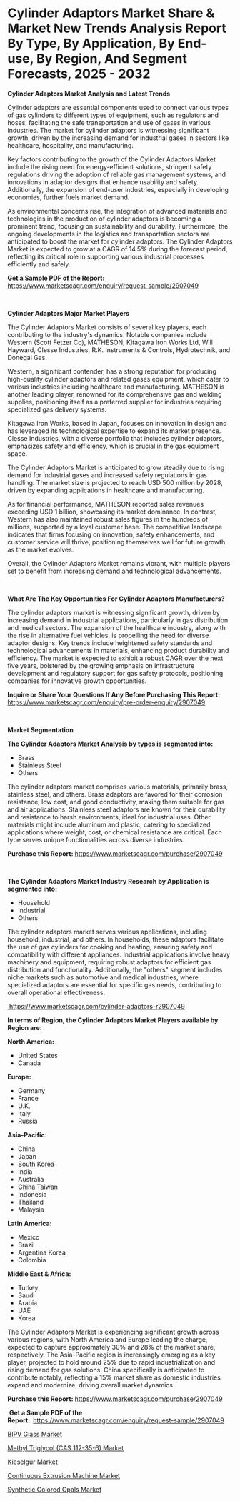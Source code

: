 <p><h1>Cylinder Adaptors Market Share & Market New Trends Analysis Report By Type, By Application, By End-use, By Region, And Segment Forecasts, 2025 - 2032</h1></p><p><strong>Cylinder Adaptors Market Analysis and Latest Trends</strong></p>
<p><p>Cylinder adaptors are essential components used to connect various types of gas cylinders to different types of equipment, such as regulators and hoses, facilitating the safe transportation and use of gases in various industries. The market for cylinder adaptors is witnessing significant growth, driven by the increasing demand for industrial gases in sectors like healthcare, hospitality, and manufacturing. </p><p>Key factors contributing to the growth of the Cylinder Adaptors Market include the rising need for energy-efficient solutions, stringent safety regulations driving the adoption of reliable gas management systems, and innovations in adaptor designs that enhance usability and safety. Additionally, the expansion of end-user industries, especially in developing economies, further fuels market demand. </p><p>As environmental concerns rise, the integration of advanced materials and technologies in the production of cylinder adaptors is becoming a prominent trend, focusing on sustainability and durability. Furthermore, the ongoing developments in the logistics and transportation sectors are anticipated to boost the market for cylinder adaptors. The Cylinder Adaptors Market is expected to grow at a CAGR of 14.5% during the forecast period, reflecting its critical role in supporting various industrial processes efficiently and safely.</p></p>
<p><strong>Get a Sample PDF of the Report:&nbsp;</strong> <a href="https://www.marketscagr.com/enquiry/request-sample/2907049?utm_campaign=2097&utm_medium=2&utm_source=Github&utm_content=ia&utm_term=12032025&utm_id=cylinder-adaptors">https://www.marketscagr.com/enquiry/request-sample/2907049</a></p>
<p>&nbsp;</p>
<p><strong>Cylinder Adaptors Major Market Players</strong></p>
<p><p>The Cylinder Adaptors Market consists of several key players, each contributing to the industry's dynamics. Notable companies include Western (Scott Fetzer Co), MATHESON, Kitagawa Iron Works Ltd, Will Hayward, Clesse Industries, R.K. Instruments & Controls, Hydrotechnik, and Donegal Gas. </p><p>Western, a significant contender, has a strong reputation for producing high-quality cylinder adaptors and related gases equipment, which cater to various industries including healthcare and manufacturing. MATHESON is another leading player, renowned for its comprehensive gas and welding supplies, positioning itself as a preferred supplier for industries requiring specialized gas delivery systems. </p><p>Kitagawa Iron Works, based in Japan, focuses on innovation in design and has leveraged its technological expertise to expand its market presence. Clesse Industries, with a diverse portfolio that includes cylinder adaptors, emphasizes safety and efficiency, which is crucial in the gas equipment space. </p><p>The Cylinder Adaptors Market is anticipated to grow steadily due to rising demand for industrial gases and increased safety regulations in gas handling. The market size is projected to reach USD 500 million by 2028, driven by expanding applications in healthcare and manufacturing.</p><p>As for financial performance, MATHESON reported sales revenues exceeding USD 1 billion, showcasing its market dominance. In contrast, Western has also maintained robust sales figures in the hundreds of millions, supported by a loyal customer base. The competitive landscape indicates that firms focusing on innovation, safety enhancements, and customer service will thrive, positioning themselves well for future growth as the market evolves. </p><p>Overall, the Cylinder Adaptors Market remains vibrant, with multiple players set to benefit from increasing demand and technological advancements.</p></p>
<p>&nbsp;</p>
<p><strong>What Are The Key Opportunities For Cylinder Adaptors Manufacturers?</strong></p>
<p><p>The cylinder adaptors market is witnessing significant growth, driven by increasing demand in industrial applications, particularly in gas distribution and medical sectors. The expansion of the healthcare industry, along with the rise in alternative fuel vehicles, is propelling the need for diverse adaptor designs. Key trends include heightened safety standards and technological advancements in materials, enhancing product durability and efficiency. The market is expected to exhibit a robust CAGR over the next five years, bolstered by the growing emphasis on infrastructure development and regulatory support for gas safety protocols, positioning companies for innovative growth opportunities.</p></p>
<p><strong>Inquire or Share Your Questions If Any Before Purchasing This Report:</strong> <a href="https://www.marketscagr.com/enquiry/pre-order-enquiry/2907049?utm_campaign=2097&utm_medium=2&utm_source=Github&utm_content=ia&utm_term=12032025&utm_id=cylinder-adaptors">https://www.marketscagr.com/enquiry/pre-order-enquiry/2907049</a></p>
<p>&nbsp;</p>
<p><strong>Market Segmentation</strong></p>
<p><strong>The Cylinder Adaptors Market Analysis by types is segmented into:</strong></p>
<p><ul><li>Brass</li><li>Stainless Steel</li><li>Others</li></ul></p>
<p><p>The cylinder adaptors market comprises various materials, primarily brass, stainless steel, and others. Brass adaptors are favored for their corrosion resistance, low cost, and good conductivity, making them suitable for gas and air applications. Stainless steel adaptors are known for their durability and resistance to harsh environments, ideal for industrial uses. Other materials might include aluminum and plastic, catering to specialized applications where weight, cost, or chemical resistance are critical. Each type serves unique functionalities across diverse industries.</p></p>
<p><strong>Purchase this Report:&nbsp;</strong><a href="https://www.marketscagr.com/purchase/2907049?utm_campaign=2097&utm_medium=2&utm_source=Github&utm_content=ia&utm_term=12032025&utm_id=cylinder-adaptors">https://www.marketscagr.com/purchase/2907049</a></p>
<p>&nbsp;</p>
<p><strong>The Cylinder Adaptors Market Industry Research by Application is segmented into:</strong></p>
<p><ul><li>Household</li><li>Industrial</li><li>Others</li></ul></p>
<p><p>The cylinder adaptors market serves various applications, including household, industrial, and others. In households, these adaptors facilitate the use of gas cylinders for cooking and heating, ensuring safety and compatibility with different appliances. Industrial applications involve heavy machinery and equipment, requiring robust adaptors for efficient gas distribution and functionality. Additionally, the "others" segment includes niche markets such as automotive and medical industries, where specialized adaptors are essential for specific gas needs, contributing to overall operational effectiveness.</p></p>
<p><a href="https://www.marketscagr.com/cylinder-adaptors-r2907049?utm_campaign=2097&utm_medium=2&utm_source=Github&utm_content=ia&utm_term=12032025&utm_id=cylinder-adaptors">&nbsp;https://www.marketscagr.com/cylinder-adaptors-r2907049</a></p>
<p><strong>In terms of Region, the Cylinder Adaptors Market Players available by Region are:</strong></p>
<p>
    <p> <strong> North America: </strong>
        <ul>
            <li>United States</li>
            <li>Canada</li>
        </ul>
        </p> 
    <p> <strong> Europe: </strong>
        <ul>
            <li>Germany</li>
            <li>France</li>
            <li>U.K.</li>
            <li>Italy</li>
            <li>Russia</li>
        </ul>
        </p> 
    <p> <strong> Asia-Pacific: </strong>
        <ul>
            <li>China</li>
            <li>Japan</li>
            <li>South Korea</li>
            <li>India</li>
            <li>Australia</li>
            <li>China Taiwan</li>
            <li>Indonesia</li>
            <li>Thailand</li>
            <li>Malaysia</li>
        </ul>
        </p> 
    <p> <strong> Latin America: </strong>
        <ul>
            <li>Mexico</li>
            <li>Brazil</li>
            <li>Argentina Korea</li>
            <li>Colombia</li>
        </ul>
        </p> 
    <p> <strong> Middle East & Africa: </strong>
        <ul>
            <li>Turkey</li>
            <li>Saudi</li>
            <li>Arabia</li>
            <li>UAE</li>
            <li>Korea</li>
        </ul>
    </p>
    </p>
<p><p>The Cylinder Adaptors Market is experiencing significant growth across various regions, with North America and Europe leading the charge, expected to capture approximately 30% and 28% of the market share, respectively. The Asia-Pacific region is increasingly emerging as a key player, projected to hold around 25% due to rapid industrialization and rising demand for gas solutions. China specifically is anticipated to contribute notably, reflecting a 15% market share as domestic industries expand and modernize, driving overall market dynamics.</p></p>
<p><strong>Purchase this Report: </strong><a href="https://www.marketscagr.com/purchase/2907049?utm_campaign=2097&utm_medium=2&utm_source=Github&utm_content=ia&utm_term=12032025&utm_id=cylinder-adaptors">https://www.marketscagr.com/purchase/2907049</a></p>
<p>&nbsp;<strong>Get a Sample PDF of the Report:&nbsp;&nbsp;</strong><a href="https://www.marketscagr.com/enquiry/request-sample/2907049?utm_campaign=2097&utm_medium=2&utm_source=Github&utm_content=ia&utm_term=12032025&utm_id=cylinder-adaptors">https://www.marketscagr.com/enquiry/request-sample/2907049</a></p>
<p><strong></strong></p>
<p><p><a href="https://github.com/aijazdeitzbq/Market-Research-Report-List-1/blob/main/bipv-glass-market.md?utm_campaign=2097&utm_medium=2&utm_source=Github&utm_content=ia&utm_term=12032025&utm_id=cylinder-adaptors">BIPV Glass Market</a></p><p><a href="https://github.com/bocksovers0r/Market-Research-Report-List-1/blob/main/methyl-triglycol-cas-112-35-6-market.md?utm_campaign=2097&utm_medium=2&utm_source=Github&utm_content=ia&utm_term=12032025&utm_id=cylinder-adaptors">Methyl Triglycol (CAS 112-35-6) Market</a></p><p><a href="https://github.com/owaysusing/Market-Research-Report-List-1/blob/main/kieselgur-market.md?utm_campaign=2097&utm_medium=2&utm_source=Github&utm_content=ia&utm_term=12032025&utm_id=cylinder-adaptors">Kieselgur Market</a></p><p><a href="https://github.com/skoppmerlib9/Market-Research-Report-List-1/blob/main/continuous-extrusion-machine-market.md?utm_campaign=2097&utm_medium=2&utm_source=Github&utm_content=ia&utm_term=12032025&utm_id=cylinder-adaptors">Continuous Extrusion Machine Market</a></p><p><a href="https://github.com/gambokaiohjr/Market-Research-Report-List-1/blob/main/synthetic-colored-opals-market.md?utm_campaign=2097&utm_medium=2&utm_source=Github&utm_content=ia&utm_term=12032025&utm_id=cylinder-adaptors">Synthetic Colored Opals Market</a></p></p>